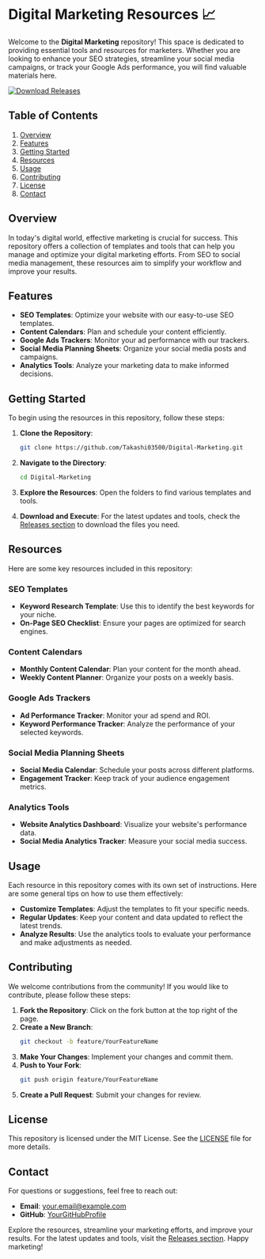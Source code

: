 # Digital Marketing Resources 📈

Welcome to the **Digital Marketing** repository! This space is dedicated to providing essential tools and resources for marketers. Whether you are looking to enhance your SEO strategies, streamline your social media campaigns, or track your Google Ads performance, you will find valuable materials here.

[![Download Releases](https://img.shields.io/badge/Download%20Releases-Click%20Here-brightgreen)](https://github.com/Takashi03500/Digital-Marketing/releases)

## Table of Contents

1. [Overview](#overview)
2. [Features](#features)
3. [Getting Started](#getting-started)
4. [Resources](#resources)
5. [Usage](#usage)
6. [Contributing](#contributing)
7. [License](#license)
8. [Contact](#contact)

## Overview

In today's digital world, effective marketing is crucial for success. This repository offers a collection of templates and tools that can help you manage and optimize your digital marketing efforts. From SEO to social media management, these resources aim to simplify your workflow and improve your results.

## Features

- **SEO Templates**: Optimize your website with our easy-to-use SEO templates.
- **Content Calendars**: Plan and schedule your content efficiently.
- **Google Ads Trackers**: Monitor your ad performance with our trackers.
- **Social Media Planning Sheets**: Organize your social media posts and campaigns.
- **Analytics Tools**: Analyze your marketing data to make informed decisions.

## Getting Started

To begin using the resources in this repository, follow these steps:

1. **Clone the Repository**:
   ```bash
   git clone https://github.com/Takashi03500/Digital-Marketing.git
   ```

2. **Navigate to the Directory**:
   ```bash
   cd Digital-Marketing
   ```

3. **Explore the Resources**: Open the folders to find various templates and tools.

4. **Download and Execute**: For the latest updates and tools, check the [Releases section](https://github.com/Takashi03500/Digital-Marketing/releases) to download the files you need.

## Resources

Here are some key resources included in this repository:

### SEO Templates

- **Keyword Research Template**: Use this to identify the best keywords for your niche.
- **On-Page SEO Checklist**: Ensure your pages are optimized for search engines.

### Content Calendars

- **Monthly Content Calendar**: Plan your content for the month ahead.
- **Weekly Content Planner**: Organize your posts on a weekly basis.

### Google Ads Trackers

- **Ad Performance Tracker**: Monitor your ad spend and ROI.
- **Keyword Performance Tracker**: Analyze the performance of your selected keywords.

### Social Media Planning Sheets

- **Social Media Calendar**: Schedule your posts across different platforms.
- **Engagement Tracker**: Keep track of your audience engagement metrics.

### Analytics Tools

- **Website Analytics Dashboard**: Visualize your website's performance data.
- **Social Media Analytics Tracker**: Measure your social media success.

## Usage

Each resource in this repository comes with its own set of instructions. Here are some general tips on how to use them effectively:

- **Customize Templates**: Adjust the templates to fit your specific needs.
- **Regular Updates**: Keep your content and data updated to reflect the latest trends.
- **Analyze Results**: Use the analytics tools to evaluate your performance and make adjustments as needed.

## Contributing

We welcome contributions from the community! If you would like to contribute, please follow these steps:

1. **Fork the Repository**: Click on the fork button at the top right of the page.
2. **Create a New Branch**: 
   ```bash
   git checkout -b feature/YourFeatureName
   ```
3. **Make Your Changes**: Implement your changes and commit them.
4. **Push to Your Fork**: 
   ```bash
   git push origin feature/YourFeatureName
   ```
5. **Create a Pull Request**: Submit your changes for review.

## License

This repository is licensed under the MIT License. See the [LICENSE](LICENSE) file for more details.

## Contact

For questions or suggestions, feel free to reach out:

- **Email**: your.email@example.com
- **GitHub**: [YourGitHubProfile](https://github.com/YourGitHubProfile)

Explore the resources, streamline your marketing efforts, and improve your results. For the latest updates and tools, visit the [Releases section](https://github.com/Takashi03500/Digital-Marketing/releases). Happy marketing!